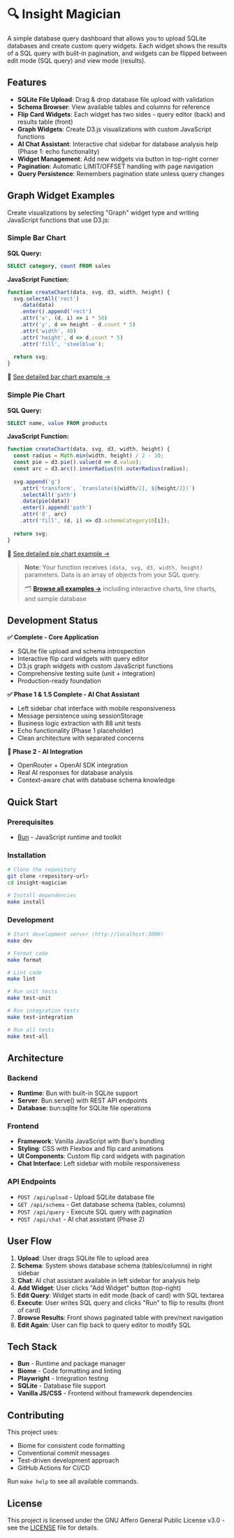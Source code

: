 # 🔍 Insight Magician

A simple database query dashboard that allows you to upload SQLite databases and create custom query widgets. Each widget shows the results of a SQL query with built-in pagination, and widgets can be flipped between edit mode (SQL query) and view mode (results).

## Features

- **SQLite File Upload**: Drag & drop database file upload with validation
- **Schema Browser**: View available tables and columns for reference  
- **Flip Card Widgets**: Each widget has two sides - query editor (back) and results table (front)
- **Graph Widgets**: Create D3.js visualizations with custom JavaScript functions
- **AI Chat Assistant**: Interactive chat sidebar for database analysis help (Phase 1: echo functionality)
- **Widget Management**: Add new widgets via button in top-right corner
- **Pagination**: Automatic LIMIT/OFFSET handling with page navigation
- **Query Persistence**: Remembers pagination state unless query changes

## Graph Widget Examples

Create visualizations by selecting "Graph" widget type and writing JavaScript functions that use D3.js:

### Simple Bar Chart

**SQL Query:**
```sql
SELECT category, count FROM sales
```

**JavaScript Function:**
```javascript
function createChart(data, svg, d3, width, height) {
  svg.selectAll('rect')
    .data(data)
    .enter().append('rect')
    .attr('x', (d, i) => i * 50)
    .attr('y', d => height - d.count * 5)
    .attr('width', 40)
    .attr('height', d => d.count * 5)
    .attr('fill', 'steelblue');
    
  return svg;
}
```
📖 [See detailed bar chart example →](examples/simple-bar-chart.md)

### Simple Pie Chart

**SQL Query:**
```sql
SELECT name, value FROM products
```

**JavaScript Function:**
```javascript
function createChart(data, svg, d3, width, height) {
  const radius = Math.min(width, height) / 2 - 20;
  const pie = d3.pie().value(d => d.value);
  const arc = d3.arc().innerRadius(0).outerRadius(radius);
  
  svg.append('g')
    .attr('transform', `translate(${width/2}, ${height/2})`)
    .selectAll('path')
    .data(pie(data))
    .enter().append('path')
    .attr('d', arc)
    .attr('fill', (d, i) => d3.schemeCategory10[i]);
    
  return svg;
}
```
📖 [See detailed pie chart example →](examples/simple-pie-chart.md)

> **Note**: Your function receives `(data, svg, d3, width, height)` parameters. Data is an array of objects from your SQL query. 
> 
> 🗂️ **[Browse all examples →](examples/)** including interactive charts, line charts, and sample database

## Development Status

**✅ Complete - Core Application**
- SQLite file upload and schema introspection
- Interactive flip card widgets with query editor
- D3.js graph widgets with custom JavaScript functions
- Comprehensive testing suite (unit + integration)
- Production-ready foundation

**✅ Phase 1 & 1.5 Complete - AI Chat Assistant**
- Left sidebar chat interface with mobile responsiveness
- Message persistence using sessionStorage  
- Business logic extraction with 88 unit tests
- Echo functionality (Phase 1 placeholder)
- Clean architecture with separated concerns

**🚧 Phase 2 - AI Integration**
- OpenRouter + OpenAI SDK integration
- Real AI responses for database analysis
- Context-aware chat with database schema knowledge

## Quick Start

### Prerequisites

- [Bun](https://bun.sh) - JavaScript runtime and toolkit

### Installation

```bash
# Clone the repository
git clone <repository-url>
cd insight-magician

# Install dependencies
make install
```

### Development

```bash
# Start development server (http://localhost:3000)
make dev

# Format code
make format

# Lint code
make lint

# Run unit tests
make test-unit

# Run integration tests
make test-integration

# Run all tests
make test-all
```

## Architecture

### Backend
- **Runtime**: Bun with built-in SQLite support
- **Server**: Bun.serve() with REST API endpoints
- **Database**: bun:sqlite for SQLite file operations

### Frontend
- **Framework**: Vanilla JavaScript with Bun's bundling
- **Styling**: CSS with Flexbox and flip card animations
- **UI Components**: Custom flip card widgets with pagination
- **Chat Interface**: Left sidebar with mobile responsiveness

### API Endpoints

- `POST /api/upload` - Upload SQLite database file
- `GET /api/schema` - Get database schema (tables, columns)  
- `POST /api/query` - Execute SQL query with pagination
- `POST /api/chat` - AI chat assistant (Phase 2)

## User Flow

1. **Upload**: User drags SQLite file to upload area
2. **Schema**: System shows database schema (tables/columns) in right sidebar
3. **Chat**: AI chat assistant available in left sidebar for analysis help
4. **Add Widget**: User clicks "Add Widget" button (top-right)
5. **Edit Query**: Widget starts in edit mode (back of card) with SQL textarea
6. **Execute**: User writes SQL query and clicks "Run" to flip to results (front of card)
7. **Browse Results**: Front shows paginated table with prev/next navigation
8. **Edit Again**: User can flip back to query editor to modify SQL

## Tech Stack

- **Bun** - Runtime and package manager
- **Biome** - Code formatting and linting
- **Playwright** - Integration testing
- **SQLite** - Database file support
- **Vanilla JS/CSS** - Frontend without framework dependencies

## Contributing

This project uses:
- Biome for consistent code formatting
- Conventional commit messages
- Test-driven development approach
- GitHub Actions for CI/CD

Run `make help` to see all available commands.

## License

This project is licensed under the GNU Affero General Public License v3.0 - see the [LICENSE](LICENSE) file for details.